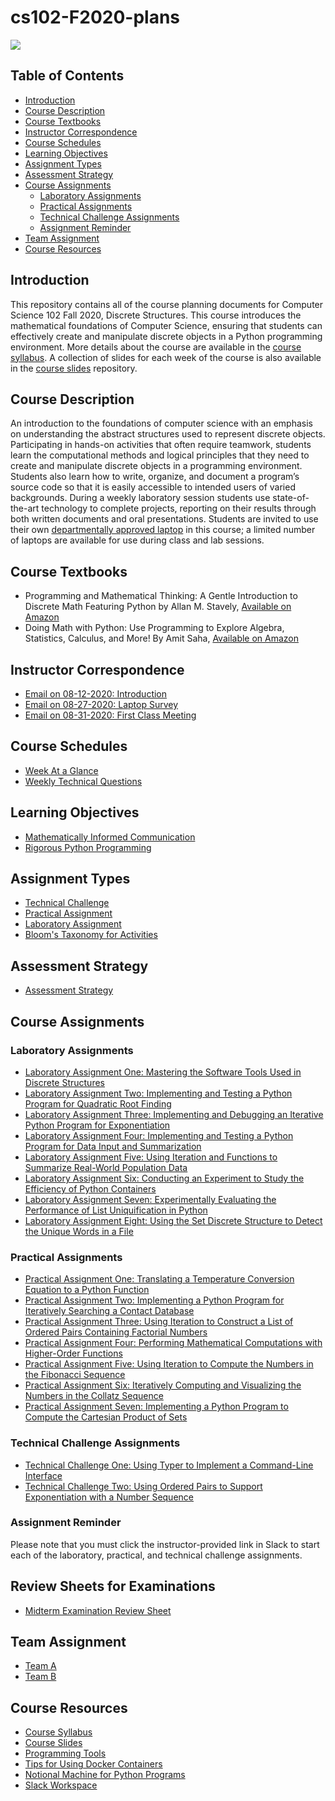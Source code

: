 # cs102-F2020-plans

![](../../workflows/build/badge.svg)

## Table of Contents

* [Introduction](#introduction)
* [Course Description](#course-description)
* [Course Textbooks](#course-textbooks)
* [Instructor Correspondence](#instructor-correspondence)
* [Course Schedules](#course-schedules)
* [Learning Objectives](#learning-objectives)
* [Assignment Types](#assignment-types)
* [Assessment Strategy](#assessment-strategy)
* [Course Assignments](#course-assignments)
  + [Laboratory Assignments](#laboratory-assignments)
  + [Practical Assignments](#practical-assignments)
  + [Technical Challenge Assignments](#technical-challenge-assignments)
  + [Assignment Reminder](#assignment-reminder)
* [Team Assignment](#team-assignment)
* [Course Resources](#course-resources)

## Introduction

This repository contains all of the course planning documents for Computer
Science 102 Fall 2020, Discrete Structures. This course introduces the
mathematical foundations of Computer Science, ensuring that students can
effectively create and manipulate discrete objects in a Python programming
environment. More details about the course are available in the [course
syllabus](https://github.com/Allegheny-Computer-Science-102-F2020/cs102-F2020-syllabus).
A collection of slides for each week of the course is also available in the
[course
slides](https://github.com/Allegheny-Computer-Science-102-F2020/cs102-F2020-slides)
repository.

## Course Description

An introduction to the foundations of computer science with an emphasis on
understanding the abstract structures used to represent discrete objects.
Participating in hands-on activities that often require teamwork, students
learn the computational methods and logical principles that they need to create
and manipulate discrete objects in a programming environment. Students also
learn how to write, organize, and document a program’s source code so that it
is easily accessible to intended users of varied backgrounds. During a weekly
laboratory session students use state-of-the-art technology to complete
projects, reporting on their results through both written documents and oral
presentations. Students are invited to use their own [departmentally approved
laptop](https://www.cs.allegheny.edu/resources/laptops/) in this course; a
limited number of laptops are available for use during class and lab sessions.

## Course Textbooks

- Programming and Mathematical Thinking: A Gentle Introduction to Discrete Math
  Featuring Python by Allan M. Stavely, [Available on Amazon](https://is.gd/l5zfpQ)
- Doing Math with Python: Use Programming to Explore Algebra, Statistics,
  Calculus, and More! By Amit Saha, [Available on Amazon](https://is.gd/IQx79D)

## Instructor Correspondence

- [Email on 08-12-2020: Introduction](emails/introduction.md)
- [Email on 08-27-2020: Laptop Survey](emails/laptopsurvey.md)
- [Email on 08-31-2020: First Class Meeting](emails/firstclassmeeting.md)

## Course Schedules

- [Week At a Glance](schedules/week-at-a-glance.md)
- [Weekly Technical Questions](schedules/weekly-technical-questions.md)

## Learning Objectives

- [Mathematically Informed Communication](learning-objectives/mathematical-communication.md)
- [Rigorous Python Programming](learning-objectives/python-programming.md)

## Assignment Types

- [Technical Challenge](assignments/technical-challenge.md)
- [Practical Assignment](assignments/practical-assignment.md)
- [Laboratory Assignment](assignments/laboratory-assignment.md)
- [Bloom's Taxonomy for Activities](taxonomies/blooms-taxonomy.md)

## Assessment Strategy

- [Assessment Strategy](assessment/assessment-strategy.md)

## Course Assignments

### Laboratory Assignments

- [Laboratory Assignment One: Mastering the Software Tools Used in Discrete
  Structures](https://github.com/Allegheny-Computer-Science-102-F2020/cs102-F2020-lab1-starter)
- [Laboratory Assignment Two: Implementing and Testing a Python Program for
  Quadratic Root
  Finding](https://github.com/Allegheny-Computer-Science-102-F2020/cs102-F2020-lab2-starter)
- [Laboratory Assignment Three: Implementing and Debugging an Iterative Python
  Program for
  Exponentiation](https://github.com/Allegheny-Computer-Science-102-F2020/cs102-F2020-lab3-starter)
- [Laboratory Assignment Four: Implementing and Testing a Python Program for
  Data Input and
  Summarization](https://github.com/Allegheny-Computer-Science-102-F2020/cs102-F2020-lab4-starter)
- [Laboratory Assignment Five: Using Iteration and Functions to Summarize
  Real-World Population
  Data](https://github.com/Allegheny-Computer-Science-102-F2020/cs102-F2020-lab5-starter)
- [Laboratory Assignment Six: Conducting an Experiment to Study the Efficiency
  of Python
  Containers](https://github.com/Allegheny-Computer-Science-102-F2020/cs102-F2020-lab6-starter)
- [Laboratory Assignment Seven: Experimentally Evaluating the Performance of
  List Uniquification in
  Python](https://github.com/Allegheny-Computer-Science-102-F2020/cs102-F2020-lab7-starter)
- [Laboratory Assignment Eight: Using the Set Discrete Structure to Detect the
  Unique Words in a
  File](https://github.com/Allegheny-Computer-Science-102-F2020/cs102-F2020-lab8-starter)

### Practical Assignments

- [Practical Assignment One: Translating a Temperature Conversion Equation to a
  Python
  Function](https://github.com/Allegheny-Computer-Science-102-F2020/cs102-F2020-practical1-starter)
- [Practical Assignment Two: Implementing a Python Program for Iteratively
  Searching a Contact
  Database](https://github.com/Allegheny-Computer-Science-102-F2020/cs102-F2020-practical2-starter)
- [Practical Assignment Three: Using Iteration to Construct a List of Ordered
  Pairs Containing Factorial
  Numbers](https://github.com/Allegheny-Computer-Science-102-F2020/cs102-F2020-practical3-starter)
- [Practical Assignment Four: Performing Mathematical Computations with
  Higher-Order
Functions](https://github.com/Allegheny-Computer-Science-102-F2020/cs102-F2020-practical4-starter)
- [Practical Assignment Five: Using Iteration to Compute the Numbers in the
  Fibonacci
  Sequence](https://github.com/Allegheny-Computer-Science-102-F2020/cs102-F2020-practical5-starter)
- [Practical Assignment Six: Iteratively Computing and Visualizing the Numbers
  in the Collatz
  Sequence](https://github.com/Allegheny-Computer-Science-102-F2020/cs102-F2020-practical6-starter/)
- [Practical Assignment Seven: Implementing a Python Program to Compute the
  Cartesian Product of
  Sets](https://github.com/Allegheny-Computer-Science-102-F2020/cs102-F2020-practical7-starter)

### Technical Challenge Assignments

- [Technical Challenge One: Using Typer to Implement a Command-Line
  Interface](https://github.com/Allegheny-Computer-Science-102-F2020/cs102-F2020-challenge1-starter)
- [Technical Challenge Two: Using Ordered Pairs to Support Exponentiation with
  a Number
  Sequence](https://github.com/Allegheny-Computer-Science-102-F2020/cs102-F2020-challenge2-starter)

### Assignment Reminder

Please note that you must click the instructor-provided link in Slack to start
each of the laboratory, practical, and technical challenge assignments.

## Review Sheets for Examinations

- [Midterm Examination Review Sheet](review/examination-one-review.md)

## Team Assignment

- [Team A](teams/team-a.md)
- [Team B](teams/team-b.md)

## Course Resources

- [Course Syllabus](https://github.com/Allegheny-Computer-Science-102-F2020/cs102-F2020-syllabus)
- [Course Slides](https://github.com/Allegheny-Computer-Science-102-F2020/cs102-F2020-slides)
- [Programming Tools](tools/programming-tools.md)
- [Tips for Using Docker Containers](tools/using-docker.md)
- [Notional Machine for Python Programs](http://teachtogether.tech/en/#s:models-notional)
- [Slack Workspace](https://join.slack.com/t/cmpsc102fall2020/signup)
